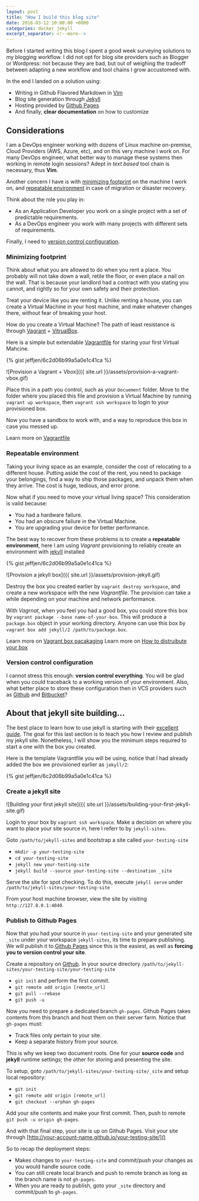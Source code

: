 ```yaml
---
layout: post
title: "How I build this blog site"
date: 2016-03-12 10:00:00 +0000
categories: docker jekyll
excerpt_separator: <!--more-->
---
```


Before I started writing this blog I spent a good week surveying solutions to
my blogging workflow.  I did not opt for blog site providers such as Blogger or
Wordpress: not because they are bad, but out of weighing the tradeoff between
adapting a new workflow and tool chains I grow accustomed with.

In the end I landed on a solution using:

- Writing in Github Flavored Markdown in [Vim](http://www.vim.org/)
- Blog site generation through [Jekyll](https://jekyllrb.com/)
- Hosting provided by [Github Pages](https://pages.github.com/)
- And finally, **clear documentation** on how to customize

<!--more-->

## Considerations
I am a DevOps engineer working with dozens of Linux machine on-premise, Cloud
Providers (AWS, Azure, etc), and on this very machine I work on.  For many
DevOps engineer, what better way to manage these systems then working in remote
login sessions?  Adept in *text based* tool chain is necessary, thus **Vim**.

Another concern I have is with [minimizing footprint](#minimizing-footprint) on
the machine I work on, and [repeatable environment](#repeatable-environment) in
case of migration or disaster recovery.

Think about the role you play in:

- As an Application Developer you work on a single project with a set of
  predictable requirements.
- As a DevOps engineer you work with many projects with different sets of
  requirements.

Finally, I need to [version control configuration](#version-control-configuration).

### Minimizing footprint
Think about what you are allowed to do when you rent a place.  You probably
will not take down a wall, retile the floor, or even place a nail on the wall.
That is because your landlord had a contract with you stating you cannot, and
rightly so for your own safety and their protection.

Treat your device like you are renting it.  Unlike renting a house, you can
create a Virtual Machine in your host machine, and make whatever changes there,
without fear of breaking your host.

How do you create a Virtual Machine?  The path of least resistance is through
[Vagrant](https://www.vagrantup.com/) +
[VitrualBox](https://www.virtualbox.org/).

Here is a simple but extendable
[Vagrantfile](https://www.vagrantup.com/docs/vagrantfile/) for staring your
first Virtual Mahcine.

{% gist jeffjen/6c2d06b99a5a0e1c41ca %}

![Provision a Vagrant + Vbox]({{ site.url }}/assets/provision-a-vagrant-vbox.gif)

Place this in a path you control, such as your `Docuement` folder.  Move to
the folder where you placed this file and provision a Virtual Machine by
running `vagrant up workspace`, then `vagrant ssh workspace` to login to your
provisioned box.

Now you have a sandbox to work with, and a way to reproduce this box in case
you messed up.

Learn more on [Vagrantfile](https://www.vagrantup.com/docs/vagrantfile/)

### Repeatable environment
Taking your living space as an example, consider the cost of relocating to a
different house.  Putting aside the cost of the rent, you need to package your
belongings, find a way to ship those packages, and unpack them when they
arrive.  The cost is huge, tedious, and error prone.

Now what if you need to move your virtual living space?  This consideration is
valid because:

- You had a hardware failure.
- You had an obscure failure in the Virtual Machine.
- You are upgrading your device for better performance.

The best way to recover from these problems is to create a **repeatable
environment**, here I am using *Vagrant* provisioning to reliably create an
environment with [jekyll](https://jekyllrb.com/) installed

{% gist jeffjen/6c2d06b99a5a0e1c41ca %}

![Provision a jekyll box]({{ site.url }}/assets/provision-jekyll.gif)

Destroy the box you created earlier by `vagrant destroy workspace`, and create
a new workspace with the new *Vagrantfile*.  The provision can take a while
depending on your machine and network performance.

With *Vagrnat*, when you feel you had a good box, you could store this box
by `vagrant package --base name-of-your-box`.  This will produce a
`package.box` object in your working directory.  Anyone can use this box by
`vagrant box add jekyll/2 /path/to/package.box`.

Learn more on [Vagrant box pacakaging](https://www.vagrantup.com/docs/virtualbox/boxes.html)
Learn more on [How to distruibute your box](information://www.vagrantup.com/docs/cli/box.html#add)

### Version control configuration
I cannot stress this enough: **version control everything**.  You will be glad
when you could traceback to a working version of your environment.  Also, what
better place to store these configuration then in VCS providers such as
[Github](https://github.com/) and [Bitbucket](https://bitbucket.org/)?


## About that jekyll site building...
The best place to learn how to use jekyll is starting with their
[excellent guide](https://jekyllrb.com/docs/usage/).  The goal for this
last section is to teach you how I review and publish my jekyll site.
Nonetheless, I will show you the minimum steps required to start a one with
the box you created.

Here is the template Vagrantfile you will be using, notice that I had already
added the box we provisioned earlier as `jekyll/2`:

{% gist jeffjen/6c2d06b99a5a0e1c41ca %}

### Create a jekyll site
![Building your first jekyll site]({{ site.url }}/assets/building-your-first-jekyll-site.gif)

Login to your box by `vagrant ssh workspace`.  Make a decision on where you
want to place your site source in, here I referr to by `jekyll-sites`.

Goto `/path/to/jekyll-sites` and bootstrap a site called `your-testing-site`

- `mkdir -p your-testing-site`
- `cd your-testing-site`
- `jekyll new your-testing-site`
- `jekyll build --source your-testing-site --destination _site`

Serve the site for spot checking.  To do this, execute
`jekyll serve` under `/path/to/jekyll-sites/your-testing-site`

From your host machine browser, view the site by visiting
`http://127.0.0.1:4040`.

### Publish to Github Pages
Now that you had your source in `your-testing-site` and your generated site
`_site` under your workspace `jekyll-sites`, its time to prepare publishing.
We will publish it to [Github Pages](https://pages.github.com/) since this is
the easiest, as well as **forcing you to version control your site**.

Create a repository on [Github](https://github.com).  In your source directory
`/path/to/jekyll-sites/your-testing-site/your-testing-site`

- `git init` and perform the first commit.
- `git remote add origin [remote_url]`
- `git pull --rebase`
- `git push -u`

Now you need to prepare a dedicated branch `gh-pages`.  Github Pages takes
contents from this branch and host them on their server farm. Notice that
`gh-pages` must:

- Track files only pertain to your site.
- Keep a separate history from your source.

This is why we keep two document roots.  One for your **source code** and
**jekyll** runtime settings; the other for storing and presenting the site.

To setup, goto `/path/to/jekyll-sites/your-testing-site/_site` and setup local
repository:

- `git init`
- `git remote add origin [remote_url]`
- `git checkout --orphan gh-pages`

Add your site contents and make your first commit.  Then, push to remote
`git push -u origin gh-pages`.

And with that final step, your site is up on Github Pages.  Visit your site
through [http://your-account-name.github.io/your-testing-site/]()

So to recap the deployment steps:

- Makes changes to `your-testing-site` and commit/push your changes as you
  would handle source code.
- You can still create local branch and push to remote branch as long as the
  branch name is not `gh-pages`.
- When you are ready to publish, goto your `_site` directory and commit/push
  to `gh-pages`.
